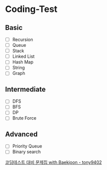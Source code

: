 # Coding-Test
## Basic
- [ ] Recursion
- [ ] Queue
- [ ] Stack
- [ ] Linked List
- [ ] Hash Map
- [ ] String
- [ ] Graph

## Intermediate
- [ ] DFS
- [ ] BFS
- [ ] DP
- [ ] Brute Force

## Advanced
- [ ] Priority Queue
- [ ] Binary search

[코딩테스트 대비 문제집 with Baekjoon - tony9402](https://github.com/tony9402/baekjoon)
